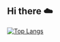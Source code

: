 ## Hi there ☁️

[![Top Langs](https://github-readme-stats.vercel.app/api/top-langs/?username=kdntiaoao&layout=donut)](https://github.com/anuraghazra/github-readme-stats)
